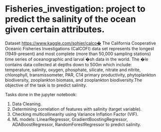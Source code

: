 # Fisheries_investigation: project to predict the salinity of the ocean given certain attributes.


Dataset https://www.kaggle.com/sohier/calco� The California Cooperative Oceanic Fisheries Investigations (CalCOFI) data set represents the longest (1949-present) and most complete (more than 50,000 sampling stations) time series of oceanographic and larval �sh data in the world. The �le contains data collected at depths down to 500m which include: temperature, salinity, oxygen, phosphate, silicate, nitrate and nitrite, chlorophyll, transmissometer, PAR, C14 primary productivity, phytoplankton biodiversity, zooplankton biomass, and zooplankton biodiversity.The objective of the task is to predict salinity.

Tasks done in the jupyter notebook:
1. Data Cleaning.
2. Determining correlation of features with salinity (target variable).
3. Checking multicollinearity using Variance Inflation Factor (VIF).
4. ML models: LinearRegressor, GradientBoostingRegressor, ADABoostRegressor, RandomForestRegressor to predict salinity.
